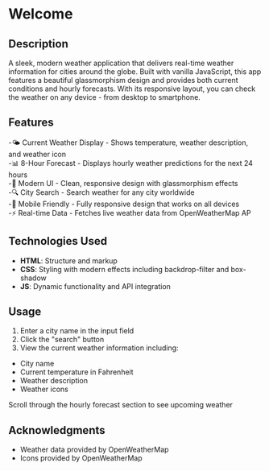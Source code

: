 # Welcome
## Description
A sleek, modern weather application that delivers real-time weather information for cities around the globe. Built with vanilla JavaScript, this app features a beautiful glassmorphism design and provides both current conditions and hourly forecasts. With its responsive layout, you can check the weather on any device - from desktop to smartphone.

## Features
-🌤️ Current Weather Display - Shows temperature, weather description, and weather icon<br>
-📊 8-Hour Forecast - Displays hourly weather predictions for the next 24 hours<br>
-🎨 Modern UI - Clean, responsive design with glassmorphism effects<br>
-🔍 City Search - Search weather for any city worldwide<br>
-📱 Mobile Friendly - Fully responsive design that works on all devices<br>
-⚡ Real-time Data - Fetches live weather data from OpenWeatherMap AP<br>

## Technologies Used
<ul>
  <li><strong>HTML</strong>: Structure and markup</li>
  <li><strong>CSS</strong>: Styling with modern effects including backdrop-filter and box-shadow</li>
  <li><strong>JS</strong>: Dynamic functionality and API integration</li>
</ul>

## Usage
1. Enter a city name in the input field
2. Click the "search" button
3. View the current weather information including:

-  City name
-  Current temperature in Fahrenheit
-  Weather description
-  Weather icons


Scroll through the hourly forecast section to see upcoming weather

## Acknowledgments

- Weather data provided by OpenWeatherMap
- Icons provided by OpenWeatherMap
